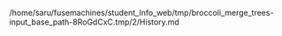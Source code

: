 /home/saru/fusemachines/student_Info_web/tmp/broccoli_merge_trees-input_base_path-8RoGdCxC.tmp/2/History.md